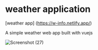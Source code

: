 # weather application
[weather app] (https://w-info.netlify.app/)

A simple weather web app built with vuejs

![Screenshot (27)](https://user-images.githubusercontent.com/99094257/188737486-aeca38a6-19ec-48be-a118-5b97ff3275e7.png)
